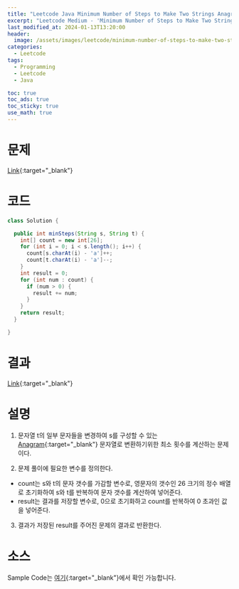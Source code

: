 ```yaml
---
title: "Leetcode Java Minimum Number of Steps to Make Two Strings Anagram"
excerpt: "Leetcode Medium - 'Minimum Number of Steps to Make Two Strings Anagram' 문제 Java 풀이"
last_modified_at: 2024-01-13T13:20:00
header:
  image: /assets/images/leetcode/minimum-number-of-steps-to-make-two-strings-anagram.png
categories:
  - Leetcode
tags:
  - Programming
  - Leetcode
  - Java

toc: true
toc_ads: true
toc_sticky: true
use_math: true
---
```

# 문제
[Link](https://leetcode.com/problems/minimum-number-of-steps-to-make-two-strings-anagram){:target="_blank"}

# 코드
```java
class Solution {

  public int minSteps(String s, String t) {
    int[] count = new int[26];
    for (int i = 0; i < s.length(); i++) {
      count[s.charAt(i) - 'a']++;
      count[t.charAt(i) - 'a']--;
    }
    int result = 0;
    for (int num : count) {
      if (num > 0) {
        result += num;
      }
    }
    return result;
  }

}
```

# 결과
[Link](https://leetcode.com/problems/minimum-number-of-steps-to-make-two-strings-anagram/submissions/1144726357/){:target="_blank"}

# 설명
1. 문자열 t의 일부 문자들을 변경하여 s를 구성할 수 있는 [Anagram](https://en.wikipedia.org/wiki/Anagram){:target="_blank"} 문자열로 변환하기위한 최소 횟수를 계산하는 문제이다.

2. 문제 풀이에 필요한 변수를 정의한다.
- count는 s와 t의 문자 갯수를 가감할 변수로, 영문자의 갯수인 26 크기의 정수 배열로 초기화하여 s와 t를 반복하여 문자 갯수를 계산하여 넣어준다.
- result는 결과를 저장할 변수로, 0으로 초기화하고 count를 반복하여 0 초과인 값을 넣어준다.

3. 결과가 저장된 result를 주어진 문제의 결과로 반환한다.

# 소스
Sample Code는 [여기](https://github.com/GracefulSoul/leetcode/blob/master/src/main/java/gracefulsoul/problems/MinimumNumberOfStepsToMakeTwoStringsAnagram.java){:target="_blank"}에서 확인 가능합니다.